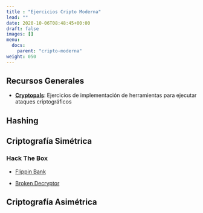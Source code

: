 ```yaml
---
title : "Ejercicios Cripto Moderna"
lead: ""
date: 2020-10-06T08:48:45+00:00
draft: false
images: []
menu:
  docs:
    parent: "cripto-moderna"
weight: 050
---
```


## Recursos Generales

* [**Cryptopals**](https://cryptopals.com/): Ejercicios de implementación de herramientas para ejecutar ataques criptográficos

## Hashing



## Criptografía Simétrica

### Hack The Box

* [Flippin Bank](https://app.hackthebox.eu/challenges/Flippin-Bank)

* [Broken Decryptor](https://app.hackthebox.eu/challenges/Broken-Decryptor)

## Criptografía Asimétrica